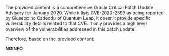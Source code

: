 The provided content is a comprehensive Oracle Critical Patch Update Advisory for January 2020. While it lists CVE-2020-2599 as being reported by Giuseppino Cadeddu of Quantum Leap, it doesn't provide specific vulnerability details related to that CVE. It only provides a high level overview of the vulnerabilities addressed in this patch update.

Therefore, based on the provided content:

**NOINFO**